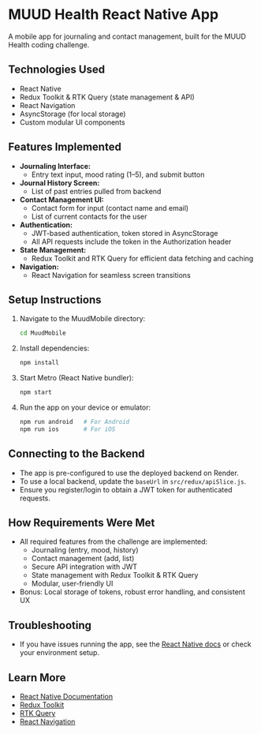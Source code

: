 # MUUD Health React Native App

A mobile app for journaling and contact management, built for the MUUD Health coding challenge.

## Technologies Used
- React Native
- Redux Toolkit & RTK Query (state management & API)
- React Navigation
- AsyncStorage (for local storage)
- Custom modular UI components

## Features Implemented
- **Journaling Interface:**
  - Entry text input, mood rating (1–5), and submit button
- **Journal History Screen:**
  - List of past entries pulled from backend
- **Contact Management UI:**
  - Contact form for input (contact name and email)
  - List of current contacts for the user
- **Authentication:**
  - JWT-based authentication, token stored in AsyncStorage
  - All API requests include the token in the Authorization header
- **State Management:**
  - Redux Toolkit and RTK Query for efficient data fetching and caching
- **Navigation:**
  - React Navigation for seamless screen transitions

## Setup Instructions

1. Navigate to the MuudMobile directory:
   ```bash
   cd MuudMobile
   ```
2. Install dependencies:
   ```bash
   npm install
   ```
3. Start Metro (React Native bundler):
   ```bash
   npm start
   ```
4. Run the app on your device or emulator:
   ```bash
   npm run android   # For Android
   npm run ios       # For iOS
   ```

## Connecting to the Backend
- The app is pre-configured to use the deployed backend on Render.
- To use a local backend, update the `baseUrl` in `src/redux/apiSlice.js`.
- Ensure you register/login to obtain a JWT token for authenticated requests.

## How Requirements Were Met
- All required features from the challenge are implemented:
  - Journaling (entry, mood, history)
  - Contact management (add, list)
  - Secure API integration with JWT
  - State management with Redux Toolkit & RTK Query
  - Modular, user-friendly UI
- Bonus: Local storage of tokens, robust error handling, and consistent UX

## Troubleshooting
- If you have issues running the app, see the [React Native docs](https://reactnative.dev/docs/environment-setup) or check your environment setup.

## Learn More
- [React Native Documentation](https://reactnative.dev/docs/getting-started)
- [Redux Toolkit](https://redux-toolkit.js.org/)
- [RTK Query](https://redux-toolkit.js.org/rtk-query/overview)
- [React Navigation](https://reactnavigation.org/)
